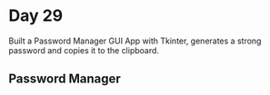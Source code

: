 # Day 29

Built a Password Manager GUI App with Tkinter, generates a strong password and copies it to the clipboard.

## Password Manager



